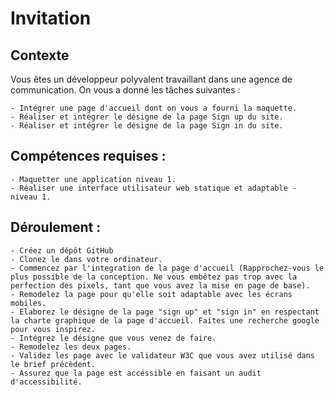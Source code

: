 # Invitation
## Contexte

Vous êtes un développeur polyvalent travaillant dans une agence de communication. On vous a donné les tâches suivantes : 

    - Intégrer une page d'accueil dont on vous a fourni la maquette. 
    - Réaliser et intégrer le désigne de la page Sign up du site.
    - Réaliser et intégrer le désigne de la page Sign in du site.

## Compétences requises : 

    - Maquetter une application niveau 1.
    - Réaliser une interface utilisateur web statique et adaptable - niveau 1.

## Déroulement :

    - Créez un dépôt GitHub
    - Clonez le dans votre ordinateur.
    - Commencez par l'integration de la page d'accueil (Rapprochez-vous le plus possible de la conception. Ne vous embêtez pas trop avec la perfection des pixels, tant que vous avez la mise en page de base).
    - Remodelez la page pour qu'elle soit adaptable avec les écrans mobiles.
    - Elaborez le désigne de la page "sign up" et "sign in" en respectant la charte graphique de la page d'accueil. Faites une recherche google pour vous inspirez.
    - Intégrez le désigne que vous venez de faire.
    - Remodelez les deux pages.
    - Validez les page avec le validateur W3C que vous avez utilisé dans le brief précèdent.
    - Assurez que la page est accéssible en faisant un audit d'accessibilité.
